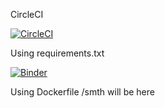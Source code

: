 CircleCI

[![CircleCI](https://circleci.com/gh/nina1603/VNI.svg?style=svg)](https://circleci.com/gh/nina1603/VNI)


Using requirements.txt 

[![Binder](https://mybinder.org/badge.svg)](https://mybinder.org/v2/gh/nina1603/VNI/master)


Using Dockerfile
/smth will be here

